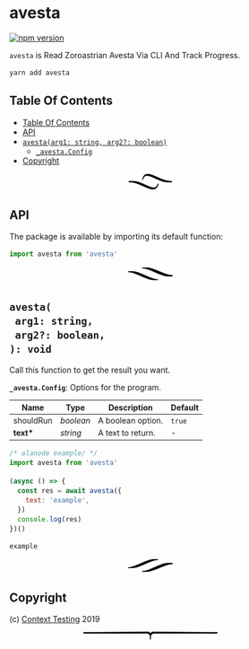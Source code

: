 # avesta

[![npm version](https://badge.fury.io/js/avesta.svg)](https://npmjs.org/package/avesta)

`avesta` is Read Zoroastrian Avesta Via CLI And Track Progress.

```sh
yarn add avesta
```

## Table Of Contents

- [Table Of Contents](#table-of-contents)
- [API](#api)
- [`avesta(arg1: string, arg2?: boolean)`](#mynewpackagearg1-stringarg2-boolean-void)
  * [`_avesta.Config`](#type-_avestaconfig)
- [Copyright](#copyright)

<p align="center"><a href="#table-of-contents"><img src=".documentary/section-breaks/0.svg?sanitize=true"></a></p>

## API

The package is available by importing its default function:

```js
import avesta from 'avesta'
```

<p align="center"><a href="#table-of-contents"><img src=".documentary/section-breaks/1.svg?sanitize=true"></a></p>

## `avesta(`<br/>&nbsp;&nbsp;`arg1: string,`<br/>&nbsp;&nbsp;`arg2?: boolean,`<br/>`): void`

Call this function to get the result you want.

__<a name="type-_avestaconfig">`_avesta.Config`</a>__: Options for the program.

|   Name    |       Type       |    Description    | Default |
| --------- | ---------------- | ----------------- | ------- |
| shouldRun | <em>boolean</em> | A boolean option. | `true`  |
| __text*__ | <em>string</em>  | A text to return. | -       |

```js
/* alanode example/ */
import avesta from 'avesta'

(async () => {
  const res = await avesta({
    text: 'example',
  })
  console.log(res)
})()
```
```
example
```

<p align="center"><a href="#table-of-contents"><img src=".documentary/section-breaks/2.svg?sanitize=true"></a></p>

## Copyright

(c) [Context Testing][1] 2019

[1]: https://contexttesting.com

<p align="center"><a href="#table-of-contents"><img src=".documentary/section-breaks/-1.svg?sanitize=true"></a></p>